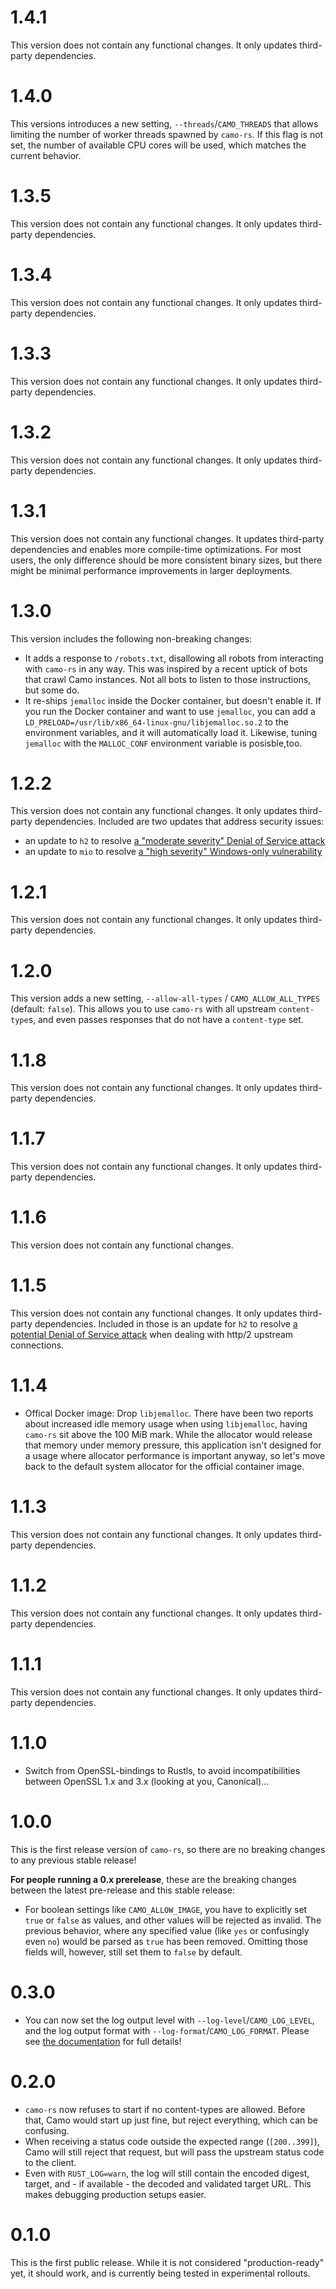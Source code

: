# 1.4.1

This version does not contain any functional changes. It only updates third-party dependencies.

# 1.4.0

This versions introduces a new setting, `--threads`/`CAMO_THREADS` that allows limiting the number of worker threads spawned by `camo-rs`. If this flag is not set, the number of available CPU cores will be used, which matches the current behavior.

# 1.3.5

This version does not contain any functional changes. It only updates third-party dependencies.

# 1.3.4

This version does not contain any functional changes. It only updates third-party dependencies.

# 1.3.3

This version does not contain any functional changes. It only updates third-party dependencies.

# 1.3.2

This version does not contain any functional changes. It only updates third-party dependencies.

# 1.3.1

This version does not contain any functional changes. It updates third-party dependencies and enables more compile-time optimizations. For most users, the only difference should be more consistent binary sizes, but there might be minimal performance improvements in larger deployments.

# 1.3.0

This version includes the following non-breaking changes:

- It adds a response to `/robots.txt`, disallowing all robots from interacting with `camo-rs` in any way. This was inspired by a recent uptick of bots that crawl Camo instances. Not all bots to listen to those instructions, but some do.
- It re-ships `jemalloc` inside the Docker container, but doesn't enable it. If you run the Docker container and want to use `jemalloc`, you can add a `LD_PRELOAD=/usr/lib/x86_64-linux-gnu/libjemalloc.so.2` to the environment variables, and it will automatically load it. Likewise, tuning `jemalloc` with the `MALLOC_CONF` environment variable is posisble,too.

# 1.2.2

This version does not contain any functional changes. It only updates third-party dependencies. Included are two updates that address security issues:

- an update to `h2` to resolve [a "moderate severity" Denial of Service attack](https://github.com/advisories/GHSA-8r5v-vm4m-4g25)
- an update to `mio` to resolve [a "high severity" Windows-only vulnerability](https://github.com/advisories/GHSA-r8w9-5wcg-vfj7)

# 1.2.1

This version does not contain any functional changes. It only updates third-party dependencies.

# 1.2.0

This version adds a new setting, `--allow-all-types` / `CAMO_ALLOW_ALL_TYPES` (default: `false`). This allows you to use `camo-rs` with all upstream `content-type`s, and even passes responses that do not have a `content-type` set.

# 1.1.8

This version does not contain any functional changes. It only updates third-party dependencies.

# 1.1.7

This version does not contain any functional changes. It only updates third-party dependencies.

# 1.1.6

This version does not contain any functional changes.

# 1.1.5

This version does not contain any functional changes. It only updates third-party dependencies. Included in those is an update for `h2` to resolve [a potential Denial of Service attack](https://nvd.nist.gov/vuln/detail/CVE-2023-26964) when dealing with http/2 upstream connections.

# 1.1.4

- Offical Docker image: Drop `libjemalloc`. There have been two reports about increased idle memory usage when using `libjemalloc`, having `camo-rs` sit above the 100 MiB mark. While the allocator would release that memory under memory pressure, this application isn't designed for a usage where allocator performance is important anyway, so let's move back to the default system allocator for the official container image.

# 1.1.3

This version does not contain any functional changes. It only updates third-party dependencies.

# 1.1.2

This version does not contain any functional changes. It only updates third-party dependencies.

# 1.1.1

This version does not contain any functional changes. It only updates third-party dependencies.

# 1.1.0

- Switch from OpenSSL-bindings to Rustls, to avoid incompatibilities between OpenSSL 1.x and 3.x (looking at you, Canonical)...

# 1.0.0

This is the first release version of `camo-rs`, so there are no breaking changes to any previous stable release!

**For people running a 0.x prerelease**, these are the breaking changes between the latest pre-release and this stable release:

- For boolean settings like `CAMO_ALLOW_IMAGE`, you have to explicitly set `true` or `false` as values, and other values will be rejected as invalid. The previous behavior, where any specified value (like `yes` or confusingly even `no`) would be parsed as `true` has been removed. Omitting those fields will, however, still set them to `false` by default.

# 0.3.0

- You can now set the log output level with `--log-level`/`CAMO_LOG_LEVEL`, and the log output format with `--log-format`/`CAMO_LOG_FORMAT`. Please see [the documentation](/docs/configuration.md) for full details!

# 0.2.0

- `camo-rs` now refuses to start if no content-types are allowed. Before that, Camo would start up just fine, but reject everything, which can be confusing.
- When receiving a status code outside the expected range (`[200..399]`), Camo will still reject that request, but will pass the upstream status code to the client.
- Even with `RUST_LOG=warn`, the log will still contain the encoded digest, target, and - if available - the decoded and validated target URL. This makes debugging production setups easier.

# 0.1.0

This is the first public release. While it is not considered "production-ready" yet, it should work, and is currently being tested in experimental rollouts.
